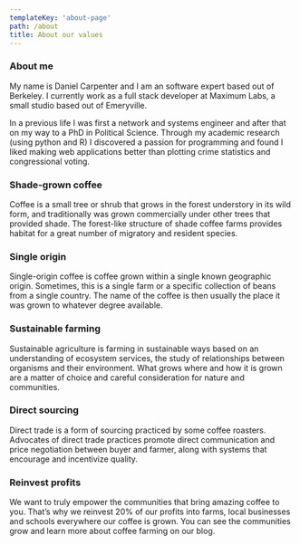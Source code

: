 ```yaml
---
templateKey: 'about-page'
path: /about
title: About our values
---
```

### About me
My name is Daniel Carpenter and I am an software expert based out of Berkeley. I currently work as a full stack developer at Maximum Labs, a small studio based out of Emeryville.

In a previous life I was first a network and systems engineer and after that on my way to a PhD in Political Science. Through my academic research (using python and R) I discovered a passion for programming and found I liked making web applications better than plotting crime statistics and congressional voting.

### Shade-grown coffee
Coffee is a small tree or shrub that grows in the forest understory in its wild form, and traditionally was grown commercially under other trees that provided shade. The forest-like structure of shade coffee farms provides habitat for a great number of migratory and resident species.

### Single origin
Single-origin coffee is coffee grown within a single known geographic origin. Sometimes, this is a single farm or a specific collection of beans from a single country. The name of the coffee is then usually the place it was grown to whatever degree available.

### Sustainable farming
Sustainable agriculture is farming in sustainable ways based on an understanding of ecosystem services, the study of relationships between organisms and their environment. What grows where and how it is grown are a matter of choice and careful consideration for nature and communities.

### Direct sourcing
Direct trade is a form of sourcing practiced by some coffee roasters. Advocates of direct trade practices promote direct communication and price negotiation between buyer and farmer, along with systems that encourage and incentivize quality.

### Reinvest profits
We want to truly empower the communities that bring amazing coffee to you. That’s why we reinvest 20% of our profits into farms, local businesses and schools everywhere our coffee is grown. You can see the communities grow and learn more about coffee farming on our blog.
